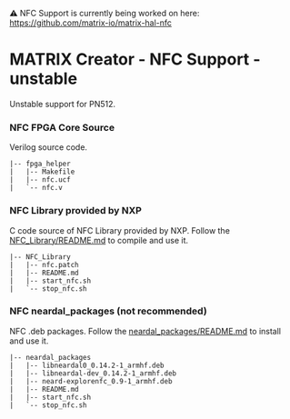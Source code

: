 :warning: NFC Support is currently being worked on here: https://github.com/matrix-io/matrix-hal-nfc

# MATRIX Creator - NFC Support - unstable
Unstable support for PN512.

### NFC FPGA Core Source
Verilog source code.
```
|-- fpga_helper
|   |-- Makefile
|   |-- nfc.ucf
|   `-- nfc.v
```

### NFC Library provided by NXP
C code source of NFC Library provided by NXP. Follow the [NFC_Library/README.md](NFC_Library/README.md) to compile and use it.
 ```
|-- NFC_Library
|   |-- nfc.patch
|   |-- README.md
|   |-- start_nfc.sh
|   `-- stop_nfc.sh
``` 

### NFC neardal_packages (not recommended)
NFC .deb packages.  Follow the [neardal_packages/README.md](neardal_packages/README.md) to install and use it.
```
|-- neardal_packages
|   |-- libneardal0_0.14.2-1_armhf.deb
|   |-- libneardal-dev_0.14.2-1_armhf.deb
|   |-- neard-explorenfc_0.9-1_armhf.deb
|   |-- README.md
|   |-- start_nfc.sh
|   `-- stop_nfc.sh
```

